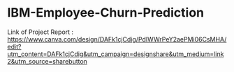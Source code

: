 # IBM-Employee-Churn-Prediction

Link of Project Report :  https://www.canva.com/design/DAFk1cjCdig/PdIWWrPeY2aePMi06CsMHA/edit?utm_content=DAFk1cjCdig&utm_campaign=designshare&utm_medium=link2&utm_source=sharebutton
